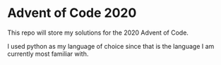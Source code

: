 # Advent of Code 2020

This repo will store my solutions for the 2020 Advent of Code. 

I used python as my language of choice since that is the language I am currently most familiar with.
